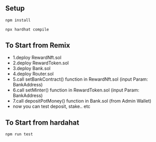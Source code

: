 ## Setup

```bash
npm install
```

```bash
npx hardhat compile
```

## To Start from Remix

- 1.deploy RewardNft.sol
- 2.deploy RewardToken.sol
- 3.deploy Bank.sol
- 4.deploy Router.sol
- 5.call setBankContract() function in RewardNft.sol (input Param: BankAddress)
- 6.call setMinter() function in RewardToken.sol (input Param: BankAddress)
- 7.call depositPotMoney() function in Bank.sol (from Admin Wallet)
- now you can test deposit, stake.. etc

## To Start from hardahat

```bash
npm run test
```

